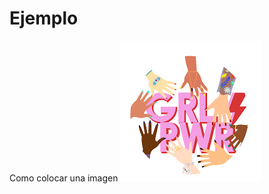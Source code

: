 # Ejemplo
Como colocar una imagen
![Image text](https://github.com/ShirlyBarzola/Ejemplo/blob/main/assets/img.png)
